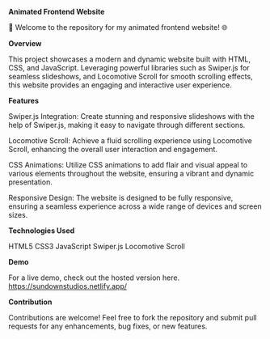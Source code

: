 ****Animated Frontend Website****

🚀 Welcome to the repository for my animated frontend website! 🌐

**Overview**

This project showcases a modern and dynamic website built with HTML, CSS, and JavaScript. 
Leveraging powerful libraries such as Swiper.js for seamless slideshows, and Locomotive Scroll for smooth scrolling effects, this website provides an engaging and interactive user experience.

**Features**

Swiper.js Integration: Create stunning and responsive slideshows with the help of Swiper.js, making it easy to navigate through different sections.

Locomotive Scroll: Achieve a fluid scrolling experience using Locomotive Scroll, enhancing the overall user interaction and engagement.

CSS Animations: Utilize CSS animations to add flair and visual appeal to various elements throughout the website, ensuring a vibrant and dynamic presentation.

Responsive Design: The website is designed to be fully responsive, ensuring a seamless experience across a wide range of devices and screen sizes.

**Technologies Used**


HTML5
CSS3
JavaScript
Swiper.js
Locomotive Scroll

**Demo**

For a live demo, check out the hosted version here.
https://sundownstudios.netlify.app/

**Contribution**

Contributions are welcome! Feel free to fork the repository and submit pull requests for any enhancements, bug fixes, or new features.
